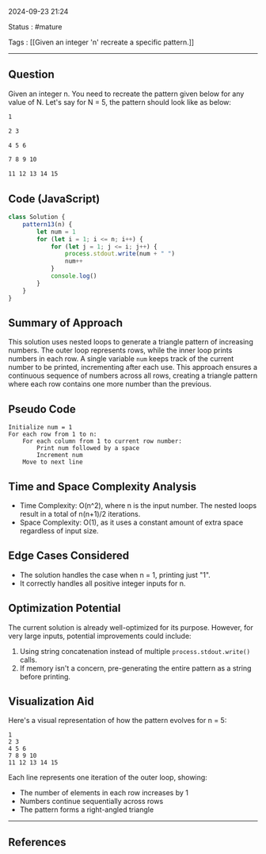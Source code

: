2024-09-23 21:24

Status : #mature 

Tags : [[Given an integer 'n' recreate a specific pattern.]]

---
## Question 

Given an integer n. You need to recreate the pattern given below for any value of N. Let's say for N = 5, the pattern should look like as below:
  
```markdown
1 

2 3 

4 5 6 

7 8 9 10 

11 12 13 14 15
```

## Code (JavaScript)

```javascript
class Solution {
    pattern13(n) {
        let num = 1
        for (let i = 1; i <= n; i++) {
            for (let j = 1; j <= i; j++) {
                process.stdout.write(num + " ")
                num++
            }
            console.log()
        }
    }
}
```

## Summary of Approach

This solution uses nested loops to generate a triangle pattern of increasing numbers. The outer loop represents rows, while the inner loop prints numbers in each row. A single variable `num` keeps track of the current number to be printed, incrementing after each use. This approach ensures a continuous sequence of numbers across all rows, creating a triangle pattern where each row contains one more number than the previous.

## Pseudo Code

```pseudo
Initialize num = 1
For each row from 1 to n:
    For each column from 1 to current row number:
        Print num followed by a space
        Increment num
    Move to next line
```

## Time and Space Complexity Analysis

- Time Complexity: O(n^2), where n is the input number. The nested loops result in a total of n(n+1)/2 iterations.
- Space Complexity: O(1), as it uses a constant amount of extra space regardless of input size.

## Edge Cases Considered

- The solution handles the case when n = 1, printing just "1".
- It correctly handles all positive integer inputs for n.

## Optimization Potential

The current solution is already well-optimized for its purpose. However, for very large inputs, potential improvements could include:
1. Using string concatenation instead of multiple `process.stdout.write()` calls.
2. If memory isn't a concern, pre-generating the entire pattern as a string before printing.

## Visualization Aid

Here's a visual representation of how the pattern evolves for n = 5:

```
1 
2 3 
4 5 6 
7 8 9 10 
11 12 13 14 15
```

Each line represents one iteration of the outer loop, showing:
- The number of elements in each row increases by 1
- Numbers continue sequentially across rows
- The pattern forms a right-angled triangle

---
## **References** 

